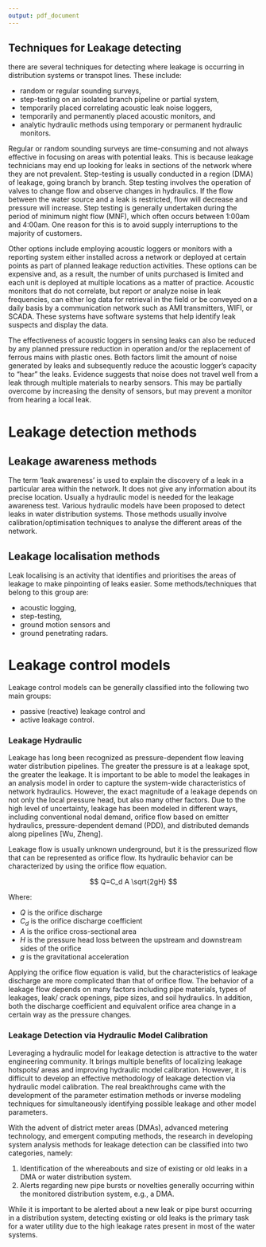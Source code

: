 ```yaml
---
output: pdf_document
---
```

## Techniques for Leakage detecting

there are several techniques for detecting where leakage is occurring in distribution systems or transpot lines. These include:

- random or regular sounding surveys,
- step-testing on an isolated branch pipeline or partial system,
- temporarily placed correlating acoustic leak noise loggers,
- temporarily and permanently placed acoustic monitors, and
- analytic hydraulic methods using temporary or permanent hydraulic monitors.

Regular or random sounding surveys are time-consuming and not always effective in focusing on areas with potential leaks. This is because leakage technicians may end up looking for leaks in sections of the network where they are not prevalent. Step-testing is usually conducted in a region (DMA) of leakage, going branch by branch. Step testing involves the operation of valves to change flow and observe changes in hydraulics. If the flow between the water source and a leak is restricted, flow will decrease and pressure will increase. Step testing is generally undertaken during the period of minimum night flow (MNF), which often occurs between 1:00am and 4:00am. One reason for this is to avoid supply interruptions to the majority of customers.

Other options include employing acoustic loggers or monitors with a reporting system either installed across a network or deployed at certain points as part of planned leakage reduction activities. These options can be expensive and, as a result, the number of units purchased is limited and each unit is deployed at multiple locations as a matter of practice. Acoustic monitors that do not correlate, but report or analyze noise in leak frequencies, can either log data for retrieval in the field or be conveyed on a daily basis by a communication network such as AMI transmitters, WIFI, or SCADA. These systems have software systems that help identify leak suspects and display the data.

The effectiveness of acoustic loggers in sensing leaks can also be reduced by any planned pressure reduction in operation and/or the replacement of ferrous mains with plastic ones. Both factors limit the amount of noise generated by leaks and subsequently reduce the acoustic logger’s capacity to “hear” the leaks. Evidence suggests that noise does not travel well from a leak through multiple materials to nearby sensors. This may be partially overcome by increasing the density of sensors, but may prevent a monitor from hearing a local leak.

# Leakage detection methods

## Leakage awareness methods

The term ‘leak awareness’ is used to explain the discovery of a leak in a particular area within the network. It does not give any information about its precise location. Usually a hydraulic model is needed for the leakage awareness test. Various hydraulic models have been proposed to detect leaks in water distribution systems. Those methods usually involve
calibration/optimisation techniques to analyse the different areas of the network.

## Leakage localisation methods

Leak localising is an activity that identifies and prioritises the areas of leakage to make pinpointing of leaks easier. Some methods/techniques that belong to this group are: 

- acoustic logging,
- step-testing,
- ground motion sensors and
- ground penetrating radars.

# Leakage control models

Leakage control models can be generally classified into the following two main groups:

- passive (reactive) leakage control and 
- active leakage control.

### Leakage Hydraulic

Leakage has long been recognized as pressure-dependent flow leaving water distribution pipelines. The greater the pressure is at a leakage spot, the greater the leakage. It is important to be able to model the leakages in an analysis model in order to capture the system-wide characteristics of network hydraulics. However, the exact magnitude of a leakage depends on not only the local pressure head, but also many other factors. Due to the high level of uncertainty, leakage has been modeled in different ways, including conventional nodal demand, orifice flow based on emitter hydraulics, pressure-dependent demand (PDD), and distributed demands along pipelines [Wu, Zheng].

Leakage flow is usually unknown underground, but it is the pressurized flow that can be represented as orifice flow. Its hydraulic behavior can be characterized by using the orifice flow equation.

$$ Q=C_d A \sqrt{2gH} $$

Where:

* $Q$   is the orifice discharge
* $C_d$ is the orifice discharge coefficient 
* $A$   is the orifice cross-sectional area 
* $H$   is the pressure head loss between the upstream and downstream sides of the orifice 
* $g$   is the gravitational acceleration

Applying the orifice flow equation is valid, but the characteristics of leakage discharge are more complicated than that of orifice flow. The behavior of a leakage flow depends on many factors including pipe materials, types of leakages, leak/ crack openings, pipe sizes, and soil hydraulics. In addition, both the discharge coefficient and equivalent orifice area change in a certain way as the pressure changes.

### Leakage Detection via Hydraulic Model Calibration

Leveraging a hydraulic model for leakage detection is attractive to the water engineering community. It brings multiple benefits of localizing leakage hotspots/ areas and improving hydraulic model calibration. However, it is difficult to develop an effective methodology of leakage detection via hydraulic model calibration. The real breakthroughs came with the development of the parameter estimation methods or inverse modeling techniques for simultaneously identifying possible leakage and other model parameters.

With the advent of district meter areas (DMAs), advanced metering technology, and emergent computing methods, the research in developing system analysis methods for leakage detection can be classified into two categories, namely:

1. Identification of the whereabouts and size of existing or old leaks in a DMA or water distribution system.
2. Alerts regarding new pipe bursts or novelties generally occurring within the monitored distribution system, e.g., a DMA.

While it is important to be alerted about a new leak or pipe burst occurring in a distribution system, detecting existing or old leaks is the primary task for a water utility due to the high leakage rates present in most of the water systems.

